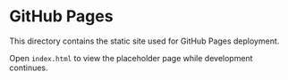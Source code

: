 # GitHub Pages

This directory contains the static site used for GitHub Pages deployment.

Open `index.html` to view the placeholder page while development continues.
